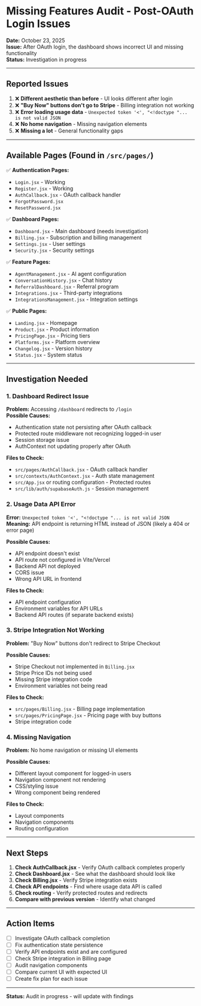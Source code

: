 # Missing Features Audit - Post-OAuth Login Issues

**Date:** October 23, 2025  
**Issue:** After OAuth login, the dashboard shows incorrect UI and missing functionality  
**Status:** Investigation in progress

---

## Reported Issues

1. ❌ **Different aesthetic than before** - UI looks different after login
2. ❌ **"Buy Now" buttons don't go to Stripe** - Billing integration not working
3. ❌ **Error loading usage data** - `Unexpected token '<', "<!doctype "... is not valid JSON`
4. ❌ **No home navigation** - Missing navigation elements
5. ❌ **Missing a lot** - General functionality gaps

---

## Available Pages (Found in `/src/pages/`)

✅ **Authentication Pages:**
- `Login.jsx` - Working
- `Register.jsx` - Working
- `AuthCallback.jsx` - OAuth callback handler
- `ForgotPassword.jsx`
- `ResetPassword.jsx`

✅ **Dashboard Pages:**
- `Dashboard.jsx` - Main dashboard (needs investigation)
- `Billing.jsx` - Subscription and billing management
- `Settings.jsx` - User settings
- `Security.jsx` - Security settings

✅ **Feature Pages:**
- `AgentManagement.jsx` - AI agent configuration
- `ConversationHistory.jsx` - Chat history
- `ReferralDashboard.jsx` - Referral program
- `Integrations.jsx` - Third-party integrations
- `IntegrationsManagement.jsx` - Integration settings

✅ **Public Pages:**
- `Landing.jsx` - Homepage
- `Product.jsx` - Product information
- `PricingPage.jsx` - Pricing tiers
- `Platforms.jsx` - Platform overview
- `Changelog.jsx` - Version history
- `Status.jsx` - System status

---

## Investigation Needed

### 1. Dashboard Redirect Issue
**Problem:** Accessing `/dashboard` redirects to `/login`  
**Possible Causes:**
- Authentication state not persisting after OAuth callback
- Protected route middleware not recognizing logged-in user
- Session storage issue
- AuthContext not updating properly after OAuth

**Files to Check:**
- `src/pages/AuthCallback.jsx` - OAuth callback handler
- `src/contexts/AuthContext.jsx` - Auth state management
- `src/App.jsx` or routing configuration - Protected routes
- `src/lib/auth/supabaseAuth.js` - Session management

### 2. Usage Data API Error
**Error:** `Unexpected token '<', "<!doctype "... is not valid JSON`  
**Meaning:** API endpoint is returning HTML instead of JSON (likely a 404 or error page)

**Possible Causes:**
- API endpoint doesn't exist
- API route not configured in Vite/Vercel
- Backend API not deployed
- CORS issue
- Wrong API URL in frontend

**Files to Check:**
- API endpoint configuration
- Environment variables for API URLs
- Backend API routes (if separate backend exists)

### 3. Stripe Integration Not Working
**Problem:** "Buy Now" buttons don't redirect to Stripe Checkout

**Possible Causes:**
- Stripe Checkout not implemented in `Billing.jsx`
- Stripe Price IDs not being used
- Missing Stripe integration code
- Environment variables not being read

**Files to Check:**
- `src/pages/Billing.jsx` - Billing page implementation
- `src/pages/PricingPage.jsx` - Pricing page with buy buttons
- Stripe integration code

### 4. Missing Navigation
**Problem:** No home navigation or missing UI elements

**Possible Causes:**
- Different layout component for logged-in users
- Navigation component not rendering
- CSS/styling issue
- Wrong component being rendered

**Files to Check:**
- Layout components
- Navigation components
- Routing configuration

---

## Next Steps

1. **Check AuthCallback.jsx** - Verify OAuth callback completes properly
2. **Check Dashboard.jsx** - See what the dashboard should look like
3. **Check Billing.jsx** - Verify Stripe integration exists
4. **Check API endpoints** - Find where usage data API is called
5. **Check routing** - Verify protected routes and redirects
6. **Compare with previous version** - Identify what changed

---

## Action Items

- [ ] Investigate OAuth callback completion
- [ ] Fix authentication state persistence
- [ ] Verify API endpoints exist and are configured
- [ ] Check Stripe integration in Billing page
- [ ] Audit navigation components
- [ ] Compare current UI with expected UI
- [ ] Create fix plan for each issue

---

**Status:** Audit in progress - will update with findings

